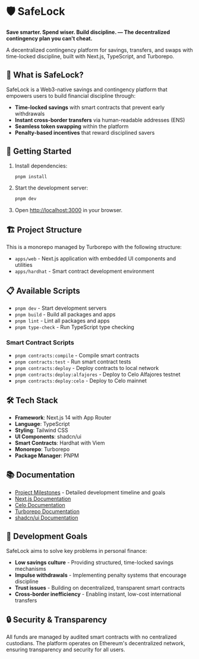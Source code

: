 # 🛡️ SafeLock

**Save smarter. Spend wiser. Build discipline. — The decentralized contingency plan you can't cheat.**

A decentralized contingency platform for savings, transfers, and swaps with time-locked discipline, built with Next.js, TypeScript, and Turborepo.

## 🎯 What is SafeLock?

SafeLock is a Web3-native savings and contingency platform that empowers users to build financial discipline through:

- **Time-locked savings** with smart contracts that prevent early withdrawals
- **Instant cross-border transfers** via human-readable addresses (ENS)
- **Seamless token swapping** within the platform
- **Penalty-based incentives** that reward disciplined savers

## 🚀 Getting Started

1. Install dependencies:
   ```bash
   pnpm install
   ```

2. Start the development server:
   ```bash
   pnpm dev
   ```

3. Open [http://localhost:3000](http://localhost:3000) in your browser.

## 🏗️ Project Structure

This is a monorepo managed by Turborepo with the following structure:

- `apps/web` - Next.js application with embedded UI components and utilities
- `apps/hardhat` - Smart contract development environment

## 📋 Available Scripts

- `pnpm dev` - Start development servers
- `pnpm build` - Build all packages and apps
- `pnpm lint` - Lint all packages and apps
- `pnpm type-check` - Run TypeScript type checking

### Smart Contract Scripts

- `pnpm contracts:compile` - Compile smart contracts
- `pnpm contracts:test` - Run smart contract tests
- `pnpm contracts:deploy` - Deploy contracts to local network
- `pnpm contracts:deploy:alfajores` - Deploy to Celo Alfajores testnet
- `pnpm contracts:deploy:celo` - Deploy to Celo mainnet

## 🛠️ Tech Stack

- **Framework**: Next.js 14 with App Router
- **Language**: TypeScript
- **Styling**: Tailwind CSS
- **UI Components**: shadcn/ui
- **Smart Contracts**: Hardhat with Viem
- **Monorepo**: Turborepo
- **Package Manager**: PNPM

## 📚 Documentation

- [Project Milestones](./milestone.md) - Detailed development timeline and goals
- [Next.js Documentation](https://nextjs.org/docs)
- [Celo Documentation](https://docs.celo.org/)
- [Turborepo Documentation](https://turbo.build/repo/docs)
- [shadcn/ui Documentation](https://ui.shadcn.com/)

## 🎯 Development Goals

SafeLock aims to solve key problems in personal finance:
- **Low savings culture** - Providing structured, time-locked savings mechanisms
- **Impulse withdrawals** - Implementing penalty systems that encourage discipline
- **Trust issues** - Building on decentralized, transparent smart contracts
- **Cross-border inefficiency** - Enabling instant, low-cost international transfers

## 🔒 Security & Transparency

All funds are managed by audited smart contracts with no centralized custodians. The platform operates on Ethereum's decentralized network, ensuring transparency and security for all users.
